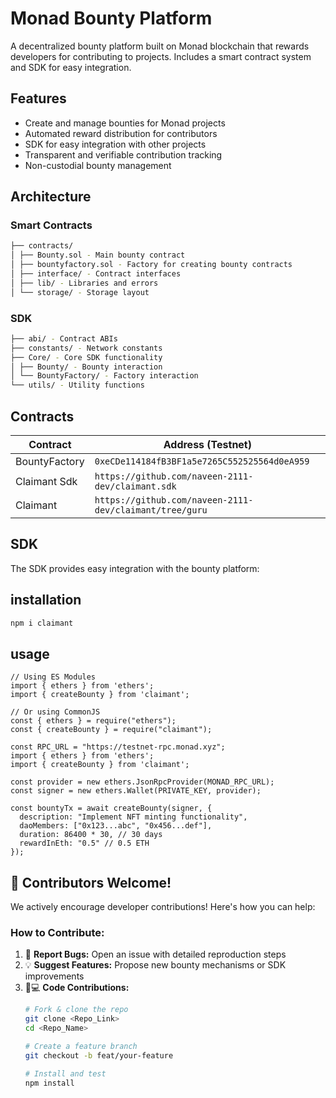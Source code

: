 # Monad Bounty Platform

A decentralized bounty platform built on Monad blockchain that rewards developers for contributing to projects. Includes a smart contract system and SDK for easy integration.

## Features
- Create and manage bounties for Monad projects
- Automated reward distribution for contributors
- SDK for easy integration with other projects
- Transparent and verifiable contribution tracking
- Non-custodial bounty management

## Architecture

### Smart Contracts
```bash
├── contracts/
│ ├── Bounty.sol - Main bounty contract
│ ├── bountyfactory.sol - Factory for creating bounty contracts
│ ├── interface/ - Contract interfaces
│ ├── lib/ - Libraries and errors
│ └── storage/ - Storage layout
```

### SDK

```bash
├── abi/ - Contract ABIs
├── constants/ - Network constants
├── Core/ - Core SDK functionality
│ ├── Bounty/ - Bounty interaction
│ └── BountyFactory/ - Factory interaction
└── utils/ - Utility functions
```


## Contracts

| Contract         | Address (Testnet) |
|------------------|-------------------|
| BountyFactory    | `0xeCDe114184fB3BF1a5e7265C552525564d0eA959`|
| Claimant Sdk| `https://github.com/naveen-2111-dev/claimant.sdk`|
| Claimant | `https://github.com/naveen-2111-dev/claimant/tree/guru`|

## SDK

The SDK provides easy integration with the bounty platform:

## installation
```bash
npm i claimant
```

## usage
```
// Using ES Modules
import { ethers } from 'ethers';
import { createBounty } from 'claimant';

// Or using CommonJS
const { ethers } = require("ethers");
const { createBounty } = require("claimant");

```

``` code usage
const RPC_URL = "https://testnet-rpc.monad.xyz";
import { ethers } from 'ethers';
import { createBounty } from 'claimant';

const provider = new ethers.JsonRpcProvider(MONAD_RPC_URL);
const signer = new ethers.Wallet(PRIVATE_KEY, provider);

const bountyTx = await createBounty(signer, {
  description: "Implement NFT minting functionality",
  daoMembers: ["0x123...abc", "0x456...def"],
  duration: 86400 * 30, // 30 days
  rewardInEth: "0.5" // 0.5 ETH
});

```

## 🤝 Contributors Welcome!

We actively encourage developer contributions! Here's how you can help:

### How to Contribute:
1. 🐛 **Report Bugs:** Open an issue with detailed reproduction steps
2. 💡 **Suggest Features:** Propose new bounty mechanisms or SDK improvements
3. 👩💻 **Code Contributions:** 
   ```bash
   # Fork & clone the repo
   git clone <Repo_Link>
   cd <Repo_Name>
   
   # Create a feature branch
   git checkout -b feat/your-feature
   
   # Install and test
   npm install

```
